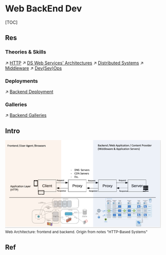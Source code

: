 # Web BackEnd Dev

[TOC]



## Res
### Theories & Skills
↗ [HTTP](../../🔑%20CS_Core/🏎️%20Computer%20Networking/📌%20Computer%20Networking%20Basics/0x01%20Application%20Layer/🔥%20Web%20(WWW)/HTTP/HTTP.md)
↗ [DS Web Services' Architectures](../../🔑%20CS_Core/🍕%20Database%20System/⚜️%20Database%20System%20Design/DS%20Web%20Services'%20Architectures.md)
↗ [Distributed Systems](../🧠%20System%20Architecture%20Design/♟️%20Distributed%20Systems/Distributed%20Systems.md)
↗ [Middleware](../🖖🏾%20Middleware/Middleware.md)
↗ [Dev(Sev)Ops](../../🌁%20Cloud%20Native/🧘🏻%20Dev(Sec)Ops/Dev(Sev)Ops.md)


### Deployments
↗ [Backend Deployment](../👁️%20Operations%20Management/🛬%20Deployment/Backend%20Deployment/Backend%20Deployment.md)


### Galleries
↗ [Backend Galleries](../🏇%20Galleries/Web%20Application%20Galleries/Web%20Backend%20Galleries/Backend%20Galleries.md)



## Intro
![](../../../Assets/Pics/Screenshot%202023-03-19%20at%203.39.35%20PM.png)
<small>Web Architecture: frontend and backend. Origin from notes "HTTP-Based Systems"</small>



## Ref

